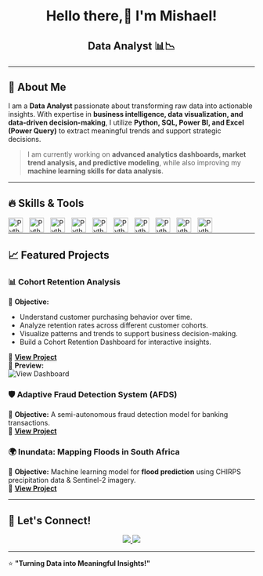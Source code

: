 <h1 align="center">Hello there,👋 I'm Mishael!</h1>

<h2><p align="center">
<b>Data Analyst 📊📉</b>  
</p></h2>


---

## 🚀 About Me  
I am a **Data Analyst** passionate about transforming raw data into actionable insights. With expertise in **business intelligence, data visualization, and data-driven decision-making**, I utilize **Python, SQL, Power BI, and Excel (Power Query)** to extract meaningful trends and support strategic decisions.  

> I am currently working on **advanced analytics dashboards, market trend analysis, and predictive modeling**, while also improving my **machine learning skills for data analysis**.

---

## 🔥 Skills & Tools  

<p>
  <img align="left" alt="Python" width="30px" style="padding-right:10px;" src="https://cdn.jsdelivr.net/gh/devicons/devicon@latest/icons/mysql/mysql-original.svg">
  <img align="left" alt="Python" width="30px" style="padding-right:10px;" src="https://cdn.jsdelivr.net/gh/devicons/devicon@latest/icons/python/python-original.svg">
  <img align="left" alt="Python" width="30px" style="padding-right:10px;" src="https://cdn.jsdelivr.net/gh/devicons/devicon@latest/icons/pandas/pandas-original.svg">
  <img align="left" alt="Python" width="30px" style="padding-right:10px;" src="https://cdn.jsdelivr.net/gh/devicons/devicon@latest/icons/numpy/numpy-original.svg">
  <img align="left" alt="Python" width="30px" style="padding-right:10px;" src="https://cdn.jsdelivr.net/gh/devicons/devicon@latest/icons/jupyter/jupyter-original-wordmark.svg">
  <img align="left" alt="Python" width="30px" style="padding-right:10px;" src="https://devicon-website.vercel.app/api/anaconda/original.svg">
  <img align="left" alt="Python" width="30px" style="padding-right:10px;" src="https://img.icons8.com/color/48/microsoft-excel-2019--v1.png">
  <img align="left" alt="Python" width="30px" style="padding-right:10px;" src="https://img.icons8.com/color/144/power-bi.png">
  <img align="left" alt="Python" width="30px" style="padding-right:10px;" src="https://img.icons8.com/color/144/microsoft-sql-server.png">
  <img align="left" alt="Python" width="30px" style="padding-right:10px;" src="https://cdn.jsdelivr.net/gh/devicons/devicon@latest/icons/scikitlearn/scikitlearn-original.svg">  
</p><br>


---

## 📈 Featured Projects  

### **📊 Cohort Retention Analysis**
📌 **Objective:** 
  - Understand customer purchasing behavior over time.
  - Analyze retention rates across different customer cohorts.
  - Visualize patterns and trends to support business decision-making.
  - Build a Cohort Retention Dashboard for interactive insights.
  
🔗 **[View Project](https://github.com/mishael-fav/COHORT-RETENTION-ANALYSIS/tree/main)**  
📸 **Preview:**  
![View Dashboard](COHORT-RETENTION-ANALYSIS/COHORT_RETENTION_DASHBOARD.png)

### **🛡 Adaptive Fraud Detection System (AFDS)**
📌 **Objective:** A semi-autonomous fraud detection model for banking transactions.  
🔗 **[View Project](#)**  

### **🌍 Inundata: Mapping Floods in South Africa**
📌 **Objective:** Machine learning model for **flood prediction** using CHIRPS precipitation data & Sentinel-2 imagery.  
🔗 **[View Project](#)**  

---

## 📢 Let's Connect!  
<p align="center">
  <a href="mailto:your.alelumemishael2gmail.com">
    <img src="https://img.shields.io/badge/Email-D14836?style=for-the-badge&logo=gmail&logoColor=white">
  </a>
  <a href="https://github.com/mishael-fav">
    <img src="https://img.shields.io/badge/GitHub-181717?style=for-the-badge&logo=github&logoColor=white">
  </a>
</p>

---

 
⭐ **"Turning Data into Meaningful Insights!"** 
